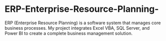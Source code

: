 # ERP-Enterprise-Resource-Planning-
ERP (Enterprise Resource Planning) is a software system that manages core business processes. My project integrates Excel VBA, SQL Server, and Power BI to create a complete business management solution.
